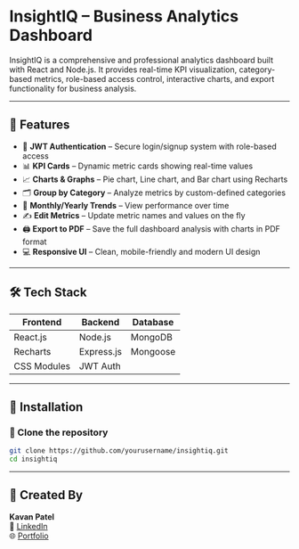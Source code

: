 # InsightIQ – Business Analytics Dashboard

InsightIQ is a comprehensive and professional analytics dashboard built with React and Node.js. It provides real-time KPI visualization, category-based metrics, role-based access control, interactive charts, and export functionality for business analysis.

---

## 🚀 Features

- 🔐 **JWT Authentication** – Secure login/signup system with role-based access
- 📊 **KPI Cards** – Dynamic metric cards showing real-time values
- 📈 **Charts & Graphs** – Pie chart, Line chart, and Bar chart using Recharts
- 🗂 **Group by Category** – Analyze metrics by custom-defined categories
- 📅 **Monthly/Yearly Trends** – View performance over time
- ✍️ **Edit Metrics** – Update metric names and values on the fly
- 🖨 **Export to PDF** – Save the full dashboard analysis with charts in PDF format
- 💻 **Responsive UI** – Clean, mobile-friendly and modern UI design

---

## 🛠️ Tech Stack

| Frontend        | Backend        | Database     |
|-----------------|----------------|--------------|
| React.js        | Node.js        | MongoDB      |
| Recharts        | Express.js     | Mongoose     |
| CSS Modules     | JWT Auth       |              |



---

## 🔧 Installation

### 📁 Clone the repository
```bash
git clone https://github.com/yourusername/insightiq.git
cd insightiq

```
---

## 👤 Created By

**Kavan Patel**  
🔗 [LinkedIn](https://www.linkedin.com/in/kavan-patel-763319251/)  
🌐 [Portfolio](https://kavanpatel.me)
